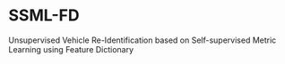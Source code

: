 # SSML-FD
Unsupervised Vehicle Re-Identification based on Self-supervised Metric Learning using Feature Dictionary
